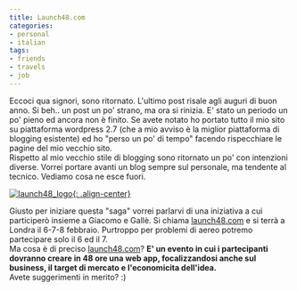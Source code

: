 ```yaml
---
title: Launch48.com
categories:
- personal
- italian
tags:
- friends
- travels
- job
---
```

Eccoci qua signori, sono ritornato. L'ultimo post risale agli auguri di buon
anno. Si beh.. un post un po' strano, ma ora si rinizia. E' stato un periodo
un po' pieno ed ancora non è finito. Se avete notato ho portato tutto il mio
sito su piattaforma wordpress 2.7 (che a mio avviso è la miglior piattaforma
di blogging esistente) ed ho "perso un po' di tempo" facendo rispecchiare le
pagine del mio vecchio sito.  
Rispetto al mio vecchio stile di blogging sono ritornato un po' con intenzioni
diverse. Vorrei portare avanti un blog sempre sul personale, ma tendente al
tecnico. Vediamo cosa ne esce fuori.

[![launch48_logo]({{site.url}}/assets/images/launch48_logo.png){: .align-center}](http://www.launch48.com/ "http://www.launch48.com/" )

Giusto per iniziare questa "saga" vorrei parlarvi di una iniziativa a cui
participerò insieme a Giacomo e Gallè. Si chiama
[launch48.com](http://www.launch48.com/ "http://www.launch48.com/" ) e si
terrà a Londra il 6-7-8 febbraio. Purtroppo per problemi di aereo potremo
partecipare solo il 6 ed il 7.  
Ma cosa è di preciso [launch48.com](http://www.launch48.com/
"http://www.launch48.com/" )? **E' un evento in cui i partecipanti dovranno
creare in 48 ore una web app, focalizzandosi anche sul business, il target di
mercato e l'economicita dell'idea.**  
Avete suggerimenti in merito? :)

